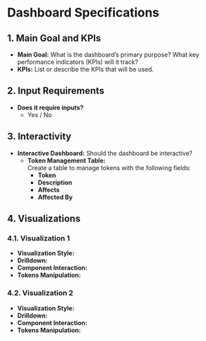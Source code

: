 # Dashboard Specifications

## 1. Main Goal and KPIs
- **Main Goal:** What is the dashboard’s primary purpose? What key performance indicators (KPIs) will it track?
- **KPIs:** List or describe the KPIs that will be used.

## 2. Input Requirements
- **Does it require inputs?**  
  - Yes / No

## 3. Interactivity
- **Interactive Dashboard:** Should the dashboard be interactive?
  - **Token Management Table:**  
    Create a table to manage tokens with the following fields:
    - **Token**
    - **Description**
    - **Affects**
    - **Affected By**

## 4. Visualizations

### 4.1. Visualization 1
- **Visualization Style:** 
- **Drilldown:** 
- **Component Interaction:** 
- **Tokens Manipulation:** 

### 4.2. Visualization 2
- **Visualization Style:** 
- **Drilldown:** 
- **Component Interaction:** 
- **Tokens Manipulation:** 
